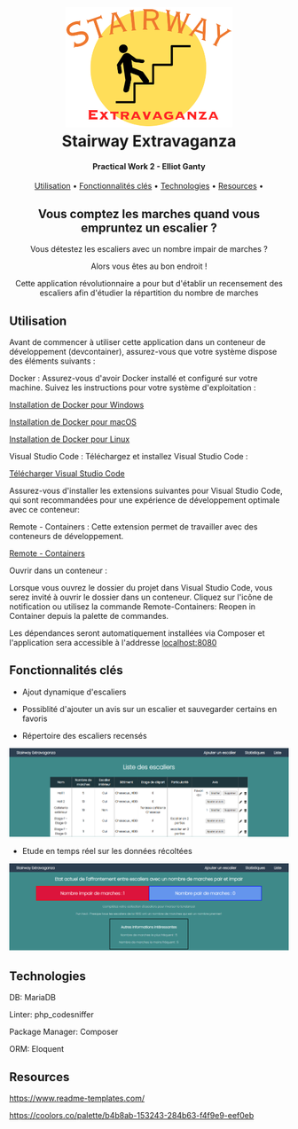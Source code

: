 
<h1 align="center">
  <br>
  <img src="img/app.png" alt="Stairway Extravaganza" width="300">
  <br>
  Stairway Extravaganza
  <br>
</h1>

<h4 align="center">Practical Work 2 - Elliot Ganty</h4>

<p align="center">
  <a href="#utilisation">Utilisation</a> •
  <a href="#fonctionnalités-clés">Fonctionnalités clés</a> •
  <a href="#technologies">Technologies</a> •
  <a href="#resources">Resources</a> •
</p>

<h2 align="center">Vous comptez les marches quand vous empruntez un escalier ?</h2>
<div align="center">
  <p>Vous détestez les escaliers avec un nombre impair de marches ?</p>
  <p>Alors vous êtes au bon endroit !</p>

  <p>Cette application révolutionnaire a pour but d'établir un recensement des escaliers afin d'étudier la répartition du nombre de marches</p>
</div>

## Utilisation

Avant de commencer à utiliser cette application dans un conteneur de développement (devcontainer), assurez-vous que votre système dispose des éléments suivants :

Docker : Assurez-vous d'avoir Docker installé et configuré sur votre machine. Suivez les instructions pour votre système d'exploitation :

[Installation de Docker pour Windows](https://docs.docker.com/desktop/install/windows-install/)

[Installation de Docker pour macOS](https://docs.docker.com/desktop/install/mac-install/)

[Installation de Docker pour Linux](https://docs.docker.com/engine/install/)

Visual Studio Code : Téléchargez et installez Visual Studio Code :

[Télécharger Visual Studio Code](https://code.visualstudio.com/Download)

Assurez-vous d'installer les extensions suivantes pour Visual Studio Code, qui sont recommandées pour une expérience de développement optimale avec ce conteneur:

Remote - Containers : Cette extension permet de travailler avec des conteneurs de développement.

[Remote - Containers](https://marketplace.visualstudio.com/items?itemName=ms-vscode-remote.remote-containers)

Ouvrir dans un conteneur : 

Lorsque vous ouvrez le dossier du projet dans Visual Studio Code, vous serez invité à ouvrir le dossier dans un conteneur. Cliquez sur l'icône de notification ou utilisez la commande Remote-Containers: Reopen in Container depuis la palette de commandes.

Les dépendances seront automatiquement installées via Composer et l'application sera accessible à l'addresse
[localhost:8080](http://localhost:8080)

## Fonctionnalités clés

- Ajout dynamique d'escaliers

- Possiblité d'ajouter un avis sur un escalier et sauvegarder certains en favoris

- Répertoire des escaliers recensés

![liste des escaliers dans l'app!](img/data.png)

- Etude en temps réel sur les données récoltées

![page de statistique dans l'app!](img/stats.png)

## Technologies

DB: MariaDB

Linter: php_codesniffer

Package Manager: Composer

ORM: Eloquent

## Resources

https://www.readme-templates.com/

https://coolors.co/palette/b4b8ab-153243-284b63-f4f9e9-eef0eb
